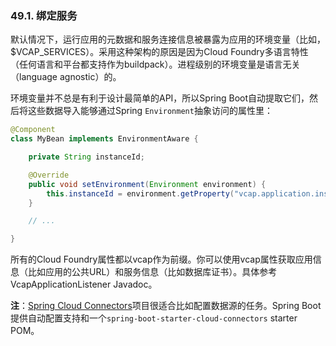 ### 49.1. 绑定服务

默认情况下，运行应用的元数据和服务连接信息被暴露为应用的环境变量（比如，$VCAP_SERVICES）。采用这种架构的原因是因为Cloud Foundry多语言特性（任何语言和平台都支持作为buildpack）。进程级别的环境变量是语言无关（language agnostic）的。

环境变量并不总是有利于设计最简单的API，所以Spring Boot自动提取它们，然后将这些数据导入能够通过Spring `Environment`抽象访问的属性里：
```java
@Component
class MyBean implements EnvironmentAware {

    private String instanceId;

    @Override
    public void setEnvironment(Environment environment) {
        this.instanceId = environment.getProperty("vcap.application.instance_id");
    }

    // ...

}
```
所有的Cloud Foundry属性都以vcap作为前缀。你可以使用vcap属性获取应用信息（比如应用的公共URL）和服务信息（比如数据库证书）。具体参考VcapApplicationListener Javadoc。

**注**：[Spring Cloud Connectors](http://cloud.spring.io/spring-cloud-connectors/)项目很适合比如配置数据源的任务。Spring Boot提供自动配置支持和一个`spring-boot-starter-cloud-connectors` starter POM。
